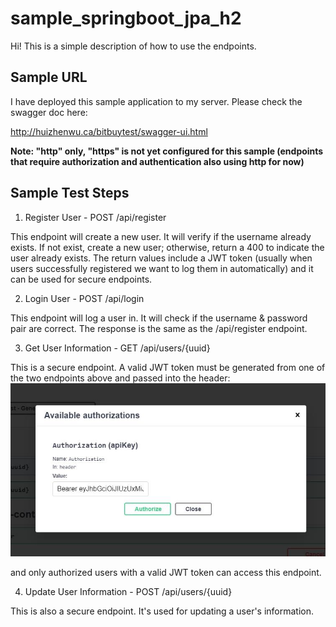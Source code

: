 # sample_springboot_jpa_h2

Hi! This is a simple description of how to use the endpoints.

## Sample URL
I have deployed this sample application to my server. Please check the swagger doc here:

http://huizhenwu.ca/bitbuytest/swagger-ui.html

**Note: "http" only, "https" is not yet configured for this sample (endpoints that require authorization and authentication also using http for now)**

## Sample Test Steps
1. Register User - POST /api/register

This endpoint will create a new user. It will verify if the username already exists. If not exist, create a new user; otherwise, return a 400 to indicate the user already exists. The return values include a JWT token (usually when users successfully registered we want to log them in automatically) and it can be used for secure endpoints.

2. Login User - POST /api/login

This endpoint will log a user in. It will check if the username & password pair are correct. The response is the same as the /api/register endpoint.

3. Get User Information - GET /api/users/{uuid}

This is a secure endpoint. A valid JWT token must be generated from one of the two endpoints above and passed into the header:
![](img/addBearerToken.jpg)

and only authorized users with a valid JWT token can access this endpoint.

4. Update User Information - POST /api/users/{uuid}

This is also a secure endpoint. It's used for updating a user's information.
